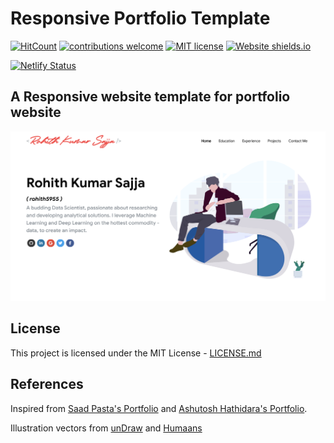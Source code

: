 # Responsive Portfolio Template

[![HitCount](http://hits.dwyl.com/rohith5955/reactPortfolio.svg)]((http://hits.dwyl.com/rohith5955/reactPortfolio))
[![contributions welcome](https://img.shields.io/badge/contributions-welcome-brightgreen.svg?style=flat)](https://github.com/dwyl/esta/issues)
[![MIT license](https://img.shields.io/badge/License-MIT-blue.svg)](https://lbesson.mit-license.org/)
[![Website shields.io](https://img.shields.io/website-up-down-green-red/http/shields.io.svg)](http://shields.io/)
<!-- [![Github All Releases](https://img.shields.io/github/downloads/rohith5955/reactPortfolio/blob/master/total.svg)]() -->
[![Netlify Status](https://api.netlify.com/api/v1/badges/c34fc368-dd92-404a-b58d-bb93b7b40737/deploy-status)](https://app.netlify.com/sites/eager-lovelace-efac37/deploys)









## A Responsive website template for portfolio website


<p align="center"> 
  <kbd>
  	<a href="https://rohithsajja.me" target="_blank">
		<img src="images/front.PNG"></img>
	</a>
  </kbd>
</p>





## License 

This project is licensed under the MIT License - [LICENSE.md](./LICENSE) 


## References  

Inspired from [Saad Pasta's Portfolio](https://github.com/saadpasta/developerFolio) and [Ashutosh Hathidara's Portfolio](https://github.com/ashutosh1919/masterPortfolio).

Illustration vectors from [unDraw](undraw.co) and [Humaans](https://www.humaaans.com/) 
